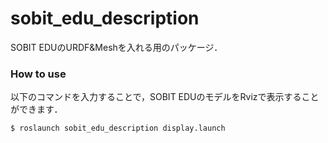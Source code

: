 # sobit_edu_description

SOBIT EDUのURDF&Meshを入れる用のパッケージ．

### How to use
以下のコマンドを入力することで，SOBIT EDUのモデルをRvizで表示することができます．

```bash:
$ roslaunch sobit_edu_description display.launch
```
